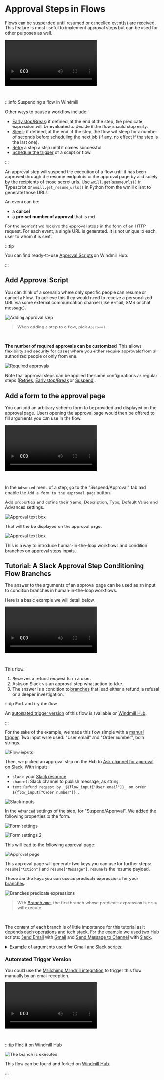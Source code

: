 # Approval Steps in Flows

Flows can be suspended until resumed or cancelled event(s) are received. This
feature is most useful to implement approval steps but can be used for other
purposes as well.

<video
    className="border-2 rounded-xl object-cover w-full h-full dark:border-gray-800"
    autoPlay
    controls
    id="main-video"
    src="/videos/flow-approval.mp4"
/>

<br/>

:::info Suspending a flow in Windmill

Other ways to pause a workflow include:

- [Early stop/Break](./2_early_stop.md): if defined, at the end of the step, the predicate expression will be evaluated to decide if the flow should stop early.
- [Sleep](./15_sleep.md): if defined, at the end of the step, the flow will sleep for a number of seconds before scheduling the next job (if any, no effect if the step is the last one).
- [Retry](./14_retries.md) a step a step until it comes successful.
- [Schedule the trigger](../core_concepts/1_scheduling/index.md) of a script or flow.

:::

An approval step will suspend the execution of a flow until it has been approved
through the resume endpoints or the approval page by and solely by the recipients of
those secret urls. Use `wmill.getResumeUrls()` in Typescript or
`wmill.get_resume_urls()` in Python from the wmill client to generate those URLs.

An event can be:

- a **cancel**
- a **pre-set number of approval** that is met

For the moment we receive the approval steps in the form of an HTTP request. For each event, a single URL is generated. It is not unique to each user to whom it is sent.

:::tip

You can find ready-to-use [Approval Scripts](https://hub.windmill.dev/approvals)
on Windmill Hub:

:::

## Add Approval Script

You can think of a scenario where only specific people can resume or cancel a
Flow. To achieve this they would need to receive a personalized URL via some
external communication channel (like e-mail, SMS or chat message).

![Adding approval step](../assets/flows/approval-step.png.webp 'Adding approval step')

> When adding a step to a flow, pick `Approval`.

<br/>

**The number of required approvals can be
customized**. This allows flexibility and security for cases where you either require
approvals from all authorized people or only from one.

![Required approvals](../assets/flows/flow-number-of-approvals.png.webp 'Required approvals')

Note that approval steps can be applied the same configurations as regular steps ([Retries](./14_retries.md), [Early stop/Break](./2_early_stop.md) or [Suspend](./15_sleep.md)).

## Add a form to the approval page

You can add an arbitrary schema form to be provided and displayed on the approval page. Users opening the approval page would then be offered to fill arguments you can use in the flow.

<video
    className="border-2 rounded-xl object-cover w-full h-full"
    controls
    id="main-video"
    src="/videos/form_approval_page.mp4"
/>

<br/>

In the `Advanced` menu of a step, go to the "Suspend/Approval" tab and enable the `Add a form to the approval page` button.

Add properties and define their Name, Description, Type, Default Value and Advanced settings.

![Approval text box](../assets/flows/add_argument.png.webp)

That will the be displayed on the approval page.

![Approval text box](../assets/flows/page_arguments.png.webp)

This is a way to introduce human-in-the-loop workflows and condition branches on approval steps inputs.

## Tutorial: A Slack Approval Step Conditioning Flow Branches

The answer to the arguments of an approval page can be used as an input to condition branches in human-in-the-loop workflows.

Here is a basic example we will detail below.

<video
    className="border-2 rounded-xl object-cover w-full h-full"
    controls
    id="main-video"
    src="/videos/example_approval_branches.mp4"
/>

<br/>

This flow:

1. Receives a refund request form a user.
2. Asks on Slack via an approval step what action to take.
3. The answer is a condition to [branches](./13_flow_branches.md) that lead either a refund, a refusal or a deeper investigation.

:::tip Fork and try the flow

An [automated trigger version](#automated-trigger-version) of this flow is available on [Windmill Hub](https://hub.windmill.dev/flows/49/).

:::

For the sake of the example, we made this flow simple with a [manual trigger](../getting_started/9_trigger_flows/index.md#auto-generated-uis). Two input were used: "User email" and "Order number", both strings.

![Flow inputs](../assets/flows/tuto_approval_input.png.webp)

Then, we picked an approval step on the Hub to [Ask channel for approval on Slack](https://hub.windmill.dev/scripts/slack/1503/). With inputs:

- `slack`: your [Slack resource](../integrations/slack.mdx).
- `channel`: Slack channel to publish message, as string.
- `text`: `Refund request by _${flow_input["User email"]}_ on order ${flow_input["Order number"]}.`.

![Slack inputs](../assets/flows/tuto_approval_slack.png.webp)

In the `Advanced` settings of the step, for "Suspend/Approval". We added the following properties to the form.

![Form settings](../assets/flows/tuto_approval_form.png.webp)

![Form settings 2](../assets/flows/tuto_approval_form_2.png.webp)

This will lead to the following approval page:

![Approval page](../assets/flows/tuto_approval_page.png.webp)

This approval page will generate two keys you can use for further steps: `resume["Action"]` and `resume["Message"]`. `resume` is the resume payload.

Those are the keys you can use as predicate expressions for your [branches](./13_flow_branches.md).

![Branches predicate expressions](../assets/flows/tuto_approval_branches.png.webp 'Branches predicate expressions')

> With [Branch one](./13_flow_branches.md#branch-one), the first branch whose predicate expression is `true` will execute.

<br/>

The content of each branch is of little importance for this tutorial as it depends each operations and tech stack. For the example we used two Hub scripts: [Send Email](https://hub.windmill.dev/scripts/gmail/1291/) with [Gmail](../integrations/gmail.md) and [Send Message to Channel](https://hub.windmill.dev/scripts/slack/1284/) with [Slack](../integrations/slack.mdx).

<details>
  <summary>Example of arguments used for Gmail and Slack scripts:</summary>

![Gmail inputs](../assets/flows/tuto_approval_gmail.png.webp)

<br/>

![Slack inputs](../assets/flows/tuto_approval_slack2.png.webp)

</details>

### Automated Trigger Version

You could use the [Mailchimp Mandrill integration](../integrations/mailchimp_mandrill.md) to trigger this flow manually by an email reception.

<video
    className="border-2 rounded-xl object-cover w-full h-full"
    controls
    id="main-video"
    src="/videos/automated_refund.mp4"
/>

<br/>

:::tip Find it on Windmill Hub

![The branch is executed](../assets/flows/branch-executed.png.webp)

This flow can be found and forked on [Windmill Hub](https://hub.windmill.dev/flows/49/).

:::
